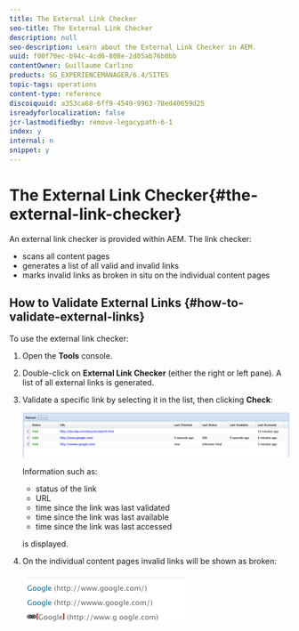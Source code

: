 ```yaml
---
title: The External Link Checker
seo-title: The External Link Checker
description: null
seo-description: Learn about the External Link Checker in AEM.
uuid: f00f70ec-b94c-4cd6-808e-2d05ab76b0bb
contentOwner: Guillaume Carlino
products: SG_EXPERIENCEMANAGER/6.4/SITES
topic-tags: operations
content-type: reference
discoiquuid: a353ca68-6ff9-4549-9963-78ed40659d25
isreadyforlocalization: false
jcr-lastmodifiedby: remove-legacypath-6-1
index: y
internal: n
snippet: y
---
```


# The External Link Checker{#the-external-link-checker}

An external link checker is provided within AEM. The link checker:

* scans all content pages
* generates a list of all valid and invalid links
* marks invalid links as broken in situ on the individual content pages

## How to Validate External Links {#how-to-validate-external-links}

To use the external link checker:

1. Open the **Tools** console.
1. Double-click on **External Link Checker** (either the right or left pane). A list of all external links is generated.
1. Validate a specific link by selecting it in the list, then clicking **Check**:

   ![](assets/chlimage_1-140.png)

   Information such as:

    * status of the link
    * URL
    * time since the link was last validated
    * time since the link was last available
    * time since the link was last accessed

   is displayed.

1. On the individual content pages invalid links will be shown as broken:

   ![](assets/chlimage_1-141.png)

